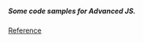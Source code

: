 ##### Some code samples for Advanced JS.

[Reference](https://www.youtube.com/playlist?list=PL7pEw9n3GkoW5bYOhVAtmJlak3ZK7SaDf "https://www.youtube.com/playlist?list=PL7pEw9n3GkoW5bYOhVAtmJlak3ZK7SaDf")
